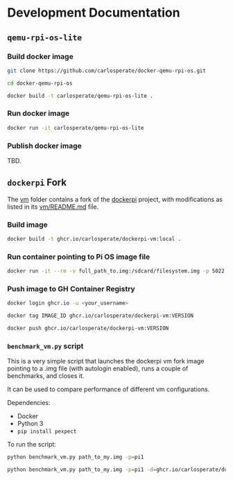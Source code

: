# Development Documentation

## `qemu-rpi-os-lite`

### Build docker image

```bash
git clone https://github.com/carlosperate/docker-qemu-rpi-os.git
```
```bash
cd docker-qemu-rpi-os
```
```bash
docker build -t carlosperate/qemu-rpi-os-lite .
```

### Run docker image

```bash
docker run -it carlosperate/qemu-rpi-os-lite
```

### Publish docker image

TBD.


## `dockerpi` Fork

The [vm](vm) folder contains a fork of the
[dockerpi](https://github.com/lukechilds/dockerpi/) project, with modifications
as listed in its [vm/README.md](vm/README.md) file.

### Build image

```bash
docker build -t ghcr.io/carlosperate/dockerpi-vm:local .
```

### Run container pointing to Pi OS image file

```bash
docker run -it --rm -v full_path_to.img:/sdcard/filesystem.img -p 5022:5022 ghcr.io/carlosperate/dockerpi-vm:local
```

### Push image to GH Container Registry

```bash
docker login ghcr.io -u <your_username>
```
```bash
docker tag IMAGE_ID ghcr.io/carlosperate/dockerpi-vm:VERSION
```
```bash
docker push ghcr.io/carlosperate/dockerpi-vm:VERSION
```

### `benchmark_vm.py` script

This is a very simple script that launches the dockerpi vm fork image
pointing to a .img file (with autologin enabled), runs a couple of benchmarks,
and closes it.

It can be used to compare performance of different vm configurations.

Dependencies:
- Docker
- Python 3
- `pip install pexpect`

To run the script:

```bash
python benchmark_vm.py path_to_my.img -p=pi1
```
```bash
python benchmark_vm.py path_to_my.img -p=pi1 -d=ghcr.io/carlosperate/dockerpi-vm:local
```
